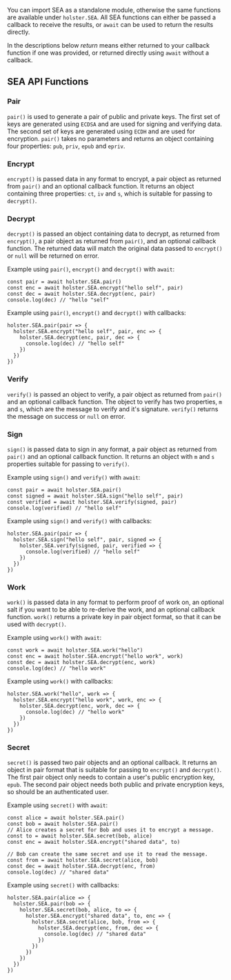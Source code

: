 You can import SEA as a standalone module, otherwise the same functions are available under `holster.SEA`. All SEA functions can either be passed a callback to receive the results, or `await` can be used to return the results directly.

In the descriptions below _return_ means either returned to your callback function if one was provided, or returned directly using `await` without a callback.

## SEA API Functions

### Pair

`pair()` is used to generate a pair of public and private keys. The first set of keys are generated using `ECDSA` and are used for signing and verifying data. The second set of keys are generated using `ECDH` and are used for encryption. `pair()` takes no parameters and returns an object containing four properties: `pub`, `priv`, `epub` and `epriv`.

### Encrypt

`encrypt()` is passed data in any format to encrypt, a pair object as returned from `pair()` and an optional callback function. It returns an object containing three properties: `ct`, `iv` and `s`, which is suitable for passing to `decrypt()`.

### Decrypt

`decrypt()` is passed an object containing data to decrypt, as returned from `encrypt()`, a pair object as returned from `pair()`, and an optional callback function. The returned data will match the original data passed to `encrypt()` or `null` will be returned on error.

Example using `pair()`, `encrypt()` and `decrypt()` with `await`:

```
const pair = await holster.SEA.pair()
const enc = await holster.SEA.encrypt("hello self", pair)
const dec = await holster.SEA.decrypt(enc, pair)
console.log(dec) // "hello "self"
```

Example using `pair()`, `encrypt()` and `decrypt()` with callbacks:

```
holster.SEA.pair(pair => {
  holster.SEA.encrypt("hello self", pair, enc => {
    holster.SEA.decrypt(enc, pair, dec => {
      console.log(dec) // "hello self"
    })
  })
})
```

### Verify

`verify()` is passed an object to verify, a pair object as returned from `pair()` and an optional callback function. The object to verify has two properties, `m` and `s`, which are the message to verify and it's signature. `verify()` returns the message on success or `null` on error.

### Sign

`sign()` is passed data to sign in any format, a pair object as returned from `pair()` and an optional callback function. It returns an object with `m` and `s` properties suitable for passing to `verify()`.

Example using `sign()` and `verify()` with `await`:

```
const pair = await holster.SEA.pair()
const signed = await holster.SEA.sign("hello self", pair)
const verified = await holster.SEA.verify(signed, pair)
console.log(verified) // "hello self"
```

Example using `sign()` and `verify()` with callbacks:

```
holster.SEA.pair(pair => {
  holster.SEA.sign("hello self", pair, signed => {
    holster.SEA.verify(signed, pair, verified => {
      console.log(verified) // "hello self"
    })
  })
})
```

### Work

`work()` is passed data in any format to perform proof of work on, an optional salt if you want to be able to re-derive the work, and an optional callback function. `work()` returns a private key in pair object format, so that it can be used with `decrypt()`.

Example using `work()` with `await`:

```
const work = await holster.SEA.work("hello")
const enc = await holster.SEA.encrypt("hello work", work)
const dec = await holster.SEA.decrypt(enc, work)
console.log(dec) // "hello work"
```

Example using `work()` with callbacks:

```
holster.SEA.work("hello", work => {
  holster.SEA.encrypt("hello work", work, enc => {
    holster.SEA.decrypt(enc, work, dec => {
      console.log(dec) // "hello work"
    })
  })
})
```

### Secret

`secret()` is passed two pair objects and an optional callback. It returns an object in pair format that is suitable for passing to `encrypt()` and `decrypt()`. The first pair object only needs to contain a user's public encryption key, `epub`. The second pair object needs both public and private encryption keys, so should be an authenticated user.

Example using `secret()` with `await`:

```
const alice = await holster.SEA.pair()
const bob = await holster.SEA.pair()
// Alice creates a secret for Bob and uses it to encrypt a message.
const to = await holster.SEA.secret(bob, alice)
const enc = await holster.SEA.encrypt("shared data", to)

// Bob can create the same secret and use it to read the message.
const from = await holster.SEA.secret(alice, bob)
const dec = await holster.SEA.decrypt(enc, from)
console.log(dec) // "shared data"
```

Example using `secret()` with callbacks:

```
holster.SEA.pair(alice => {
  holster.SEA.pair(bob => {
    holster.SEA.secret(bob, alice, to => {
      holster.SEA.encrypt("shared data", to, enc => {
        holster.SEA.secret(alice, bob, from => {
          holster.SEA.decrypt(enc, from, dec => {
            console.log(dec) // "shared data"
          })
        })
      })
    })
  })
})
```
